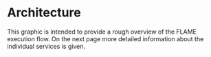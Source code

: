<script setup>
import VPImage from '../components/VPImage.vue';
const image = {
    light: '/images/components/FLAME_bright_mode.png',
    dark: '/images/components/FLAME_dark_mode.png'
}
</script>

# Architecture

This graphic is intended to provide a rough overview of the FLAME execution flow.
On the next page more detailed information about the individual services is given.

<VPImage :image="image"></VPImage>
